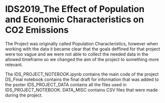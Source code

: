 # IDS2019_The Effect of Population and Economic Characteristics on CO2 Emissions

The Project was originally called Population Characteristics, however when working with the
data it became clear that the goals deffined for that project were too vague and we were
not able to collect the needed data in the allowed timeframe so we changed the aim of 
the project to something more relevant.

The IDS_PROJECT_NOTEBOOK.ipynb contains the main code of the project
DS_Final notebook contains the final draft for information that was added to the psoter
IDS_PROJECT_DATA contains all the files used in IDS_PROJECT_NOTEBOOK.
DATA_MISC contains CSV files that were made during the project.
